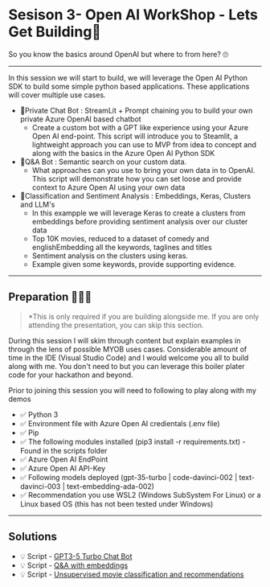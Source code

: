 # Sesison 3-  Open AI WorkShop - Lets Get Building🤖 
So you know the basics around OpenAI but where to from here? 🙄

-------------------


In this session we will start to build, we will leverage the Open AI Python SDK to build some simple python based applications. These applications will cover multiple use cases. 

* 🔎Private Chat Bot : StreamLit + Prompt chaining you to build your own private Azure OpenAI based chatbot
  * Create a custom bot with a GPT like experience using your Azure Open AI end-point. This script will introduce you to Steamlit, a lightweight approach you can use to MVP from idea to concept and along with the basics in the Azure Open AI Python SDK
* 🤔Q&A Bot : Semantic search on your custom data.
  * What approaches can you use to bring your own data in to OpenAI. This script will demonstrate how you can set loose and provide context to Azure Open AI using your own data
* 🎥Classification and Sentiment Analysis : Embeddings, Keras, Clusters and LLM's
  * In this exampple we will leverage Keras to create a clusters from embeddings before providing sentiment analysis over our cluster data
  * Top 10K movies, reduced to a dataset of comedy and englishEmbedding all the keywords, taglines and titles
  * Sentiment analysis on the clusters using keras. 
  * Example given some keywords, provide supporting evidence. 


-------------------

## Preparation 🧑🏼‍💻 

> *This is only required if you are building alongside me. If you are only attending the presentation, you can skip this section.

During this session I will skim through content but explain examples in through the lens of possible MYOB uses cases.
Considerable amount of time in the IDE (Visual Studio Code) and I would welcome you all to build along with me.  You don't need to but you can leverage this boiler plater code for your hackathon and beyond. 

Prior to joining this session you will need to following to play along with my demos 

* ✅ Python 3
* ✅ Environment file with Azure Open AI credientals (.env file)
* ✅ Pip
* ✅ The following modules installed (pip3 install -r requirements.txt) - Found in the scripts folder
* ✅ Azure Open AI EndPoint
* ✅ Azure Open AI API-Key
* ✅ Following models deployed (gpt-35-turbo | code-davinci-002 | text-davinci-003 | text-embedding-ada-002)
* ✅ Recommendation you use WSL2 (Windows SubSystem For Linux) or a Linux based OS (this has not been tested under Windows)

-------------------

## Solutions

* :bulb: Script - [GPT3-5 Turbo Chat Bot](scripts/chatgpt_app.py)
* :bulb: Script - [Q&A with embeddings](scripts/qna_with_embeddings.py)
* :bulb: Script - [Unsupervised movie classification and recommendations](scripts/movie_classification.py)
